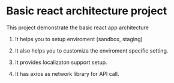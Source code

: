 # Basic react architecture project

This project demonstrate the basic react app architecture

1. It helps you to setup enviroment (sandbox, staging)

2. It also helps you to customiza the enviroment specific setting.

3. It provides localizaton support setup.

4. It has axios as network library for API call.



